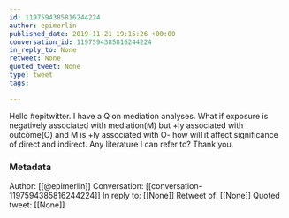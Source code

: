 ```yaml
---
id: 1197594385816244224
author: epimerlin
published_date: 2019-11-21 19:15:26 +00:00
conversation_id: 1197594385816244224
in_reply_to: None
retweet: None
quoted_tweet: None
type: tweet
tags:

---
```


Hello #epitwitter. I have a Q on mediation analyses. What if exposure is negatively associated with mediation(M) but +ly associated with outcome(O) and M is +ly associated with O- how will it affect significance of direct and indirect. Any literature I can refer to? Thank you.

### Metadata

Author: [[@epimerlin]]
Conversation: [[conversation-1197594385816244224]]
In reply to: [[None]]
Retweet of: [[None]]
Quoted tweet: [[None]]
